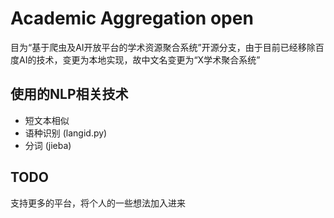 # Academic Aggregation open

 目为“基于爬虫及AI开放平台的学术资源聚合系统”开源分支，由于目前已经移除百度AI的技术，变更为本地实现，故中文名变更为“X学术聚合系统”

## 使用的NLP相关技术
- 短文本相似
- 语种识别 (langid.py)
- 分词 (jieba)

## TODO
支持更多的平台，将个人的一些想法加入进来